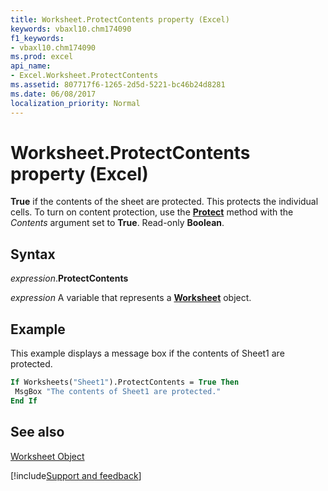 ```yaml
---
title: Worksheet.ProtectContents property (Excel)
keywords: vbaxl10.chm174090
f1_keywords:
- vbaxl10.chm174090
ms.prod: excel
api_name:
- Excel.Worksheet.ProtectContents
ms.assetid: 807717f6-1265-2d5d-5221-bc46b24d8281
ms.date: 06/08/2017
localization_priority: Normal
---
```



# Worksheet.ProtectContents property (Excel)

 **True** if the contents of the sheet are protected. This protects the individual cells. To turn on content protection, use the **[Protect](Excel.Worksheet.Protect.md)** method with the _Contents_ argument set to **True**. Read-only **Boolean**.


## Syntax

_expression_.**ProtectContents**

_expression_ A variable that represents a **[Worksheet](Excel.Worksheet.md)** object.


## Example

This example displays a message box if the contents of Sheet1 are protected.


```vb
If Worksheets("Sheet1").ProtectContents = True Then 
 MsgBox "The contents of Sheet1 are protected." 
End If
```


## See also


[Worksheet Object](Excel.Worksheet.md)

[!include[Support and feedback](~/includes/feedback-boilerplate.md)]